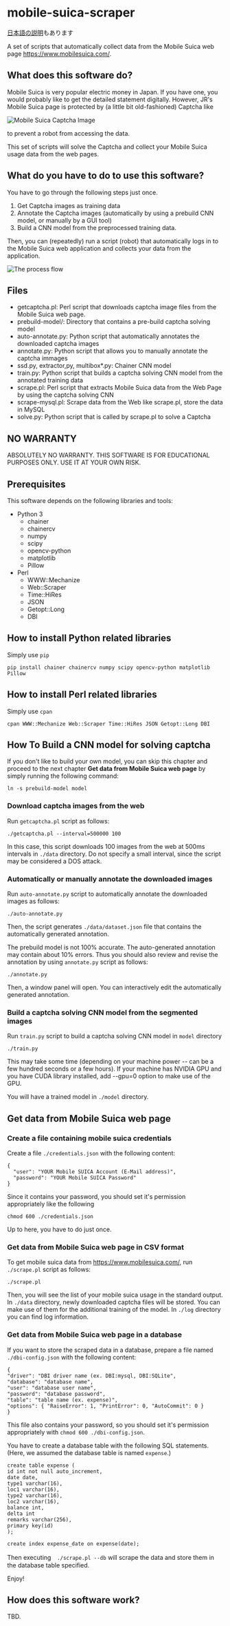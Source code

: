 # mobile-suica-scraper

[日本語の説明](./README-JP.md)もあります

A set of scripts that automatically collect data from the Mobile Suica web page
https://www.mobilesuica.com/.

## What does this software do?

Mobile Suica is very popular electric money in Japan.
If you have one, you would probably like to get the detailed statement digitally.
However, JR's Mobile Suica page is protected by (a little bit old-fashioned) Captcha like

![Mobile Suica Captcha Image](https://github.com/survivor7777777/mobile-suica-scraper/blob/master/sample-Captcha.gif?raw=true)

to prevent a robot from accessing the data.

This set of scripts will solve the Captcha and collect your Mobile Suica usage data from the web pages.

## What do you have to do to use this software?

You have to go through the following steps just once.
1. Get Captcha images as training data
1. Annotate the Captcha images (automatically by using a prebuild CNN model, or manually by a GUI tool)
1. Build a CNN model from the preprocessed training data.

Then, you can (repeatedly) run a script (robot) that automatically logs in to the Mobile Suica web application and collects your data from the application.

![The process flow](https://github.com/survivor7777777/mobile-suica-scraper/blob/master/process-flow.png?raw=true)

## Files

* getcaptcha.pl: Perl script that downloads captcha image files from the Mobile Suica web page.
* prebuild-model/: Directory that contains a pre-build captcha solving model
* auto-annotate.py: Python script that automatically annotates the downloaded captcha images
* annotate.py: Python script that allows you to manually annotate the captcha immages
* ssd.py, extractor,py, multibox\*.py: Chainer CNN model
* train.py: Python script that builds a captcha solving CNN model from the annotated training data
* scrape.pl: Perl script that extracts Mobile Suica data from the Web Page by using the captcha solving CNN
* scrape-mysql.pl: Scrape data from the Web like scrape.pl, store the data in MySQL
* solve.py: Python script that is called by scrape.pl to solve a Captcha

## NO WARRANTY

ABSOLUTELY NO WARRANTY.
THIS SOFTWARE IS FOR EDUCATIONAL PURPOSES ONLY.
USE IT AT YOUR OWN RISK.

## Prerequisites

This software depends on the following libraries and tools:

* Python 3
  * chainer
  * chainercv
  * numpy
  * scipy
  * opencv-python
  * matplotlib
  * Pillow
* Perl
  * WWW::Mechanize
  * Web::Scraper
  * Time::HiRes
  * JSON
  * Getopt::Long
  * DBI

## How to install Python related libraries

Simply use `pip`

    pip install chainer chainercv numpy scipy opencv-python matplotlib Pillow

## How to install Perl related libraries

Simply use `cpan`

    cpan WWW::Mechanize Web::Scraper Time::HiRes JSON Getopt::Long DBI

## How To Build a CNN model for solving captcha

If you don't like to build your own model, you can skip this chapter and proceed to the next chapter **Get data from Mobile Suica web page** by simply running the following command:

    ln -s prebuild-model model

### Download captcha images from the web

Run `getcaptcha.pl` script as follows:

    ./getcaptcha.pl --interval=500000 100

In this case, this script downloads 100 images from the web at 500ms intervals in `./data` directory.  Do not specify a small interval, since the script may be considered a DOS attack.

### Automatically or manually annotate the downloaded images

Run `auto-annotate.py` script to automatically annotate the downloaded images as follows:

    ./auto-annotate.py

Then, the script generates `./data/dataset.json` file that contains the automatically generated annotation.

The prebuild model is not 100% accurate.  The auto-generated annotation may contain about 10% errors.
Thus you should also review and revise the annotation by using `annotate.py` script as follows:

    ./annotate.py

Then, a window panel will open.  You can interactively edit the automatically generated annotation. 

### Build a captcha solving CNN model from the segmented images

Run `train.py` script to build a captcha solving CNN model in `model` directory

    ./train.py

This may take some time (depending on your machine power -- can be a few hundred seconds or a few hours).
If your machine has NVIDIA GPU and you have CUDA library installed, add --gpu=0 option to make use of the GPU.

You will have a trained model in `./model` directory.

## Get data from Mobile Suica web page

### Create a file containing mobile suica credentials

Create a file `./credentials.json` with the following content:

    {
      "user": "YOUR Mobile SUICA Account (E-Mail address)",
      "password": "YOUR Mobile SUICA Password"
    }

Since it contains your password, you should set it's permission appropriately like the following

    chmod 600 ./credentials.json

Up to here, you have to do just once.

### Get data from Mobile Suica web page in CSV format

To get mobile suica data from https://www.mobilesuica.com/, run `./scrape.pl` script as follows:

    ./scrape.pl

Then, you will see the list of your mobile suica usage in the standard output.  In `./data` directory, newly downloaded captcha files will be stored. You can make use of them for the additional training of the model.  In `./log` directory you can find log information.

### Get data from Mobile Suica web page in a database

If you want to store the scraped data in a database, prepare a file named `./dbi-config.json` with the following content:

	{
	"driver": "DBI driver name (ex. DBI:mysql, DBI:SQLite",
	"database": "database name",
	"user": "database user name",
	"password": "database password",
	"table": "table name (ex. expense)",
	"options": { "RaiseError": 1, "PrintError": 0, "AutoCommit": 0 }
	}

This file also contains your password, so you should set it's permission appropriately with `chmod 600 ./dbi-config.json`.

You have to create a database table with the following SQL statements. (Here, we assumed the database table is named `expense`.)

	create table expense (
	id int not null auto_increment,
	date date,
	type1 varchar(16),
	loc1 varchar(16),
	type2 varchar(16),
	loc2 varchar(16),
	balance int,
	delta int
	remarks varchar(256),
	primary key(id)
	);

	create index expense_date on expense(date);

Then executing　`./scrape.pl --db` will scrape the data and store them in the database table specified.

Enjoy!

## How does this software work?

TBD.
